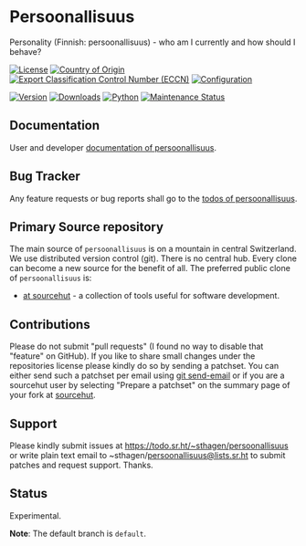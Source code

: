 # Persoonallisuus

Personality (Finnish: persoonallisuus) - who am I currently and how should I behave?

[![License](https://git.sr.ht/~sthagen/persoonallisuus/blob/default/docs/badges/license-spdx-mit.svg)](https://git.sr.ht/~sthagen/persoonallisuus/tree/default/item/LICENSE)
[![Country of Origin](https://git.sr.ht/~sthagen/persoonallisuus/blob/default/docs/badges/country-of-origin-name-switzerland-neutral.svg)](https://git.sr.ht/~sthagen/persoonallisuus/tree/default/item/COUNTRY-OF-ORIGIN)
[![Export Classification Control Number (ECCN)](https://git.sr.ht/~sthagen/persoonallisuus/blob/default/docs/badges/export-control-classification-number_eccn-ear99-neutral.svg)](https://git.sr.ht/~sthagen/persoonallisuus/tree/default/item/EXPORT-CONTROL-CLASSIFICATION-NUMBER)
[![Configuration](https://git.sr.ht/~sthagen/persoonallisuus/blob/default/docs/badges/configuration-sbom.svg)](https://git.sr.ht/~sthagen/persoonallisuus/tree/default/item/docs/third-party/README.md)

[![Version](https://git.sr.ht/~sthagen/persoonallisuus/blob/default/docs/badges/latest-release.svg)](https://pypi.python.org/pypi/persoonallisuus/)
[![Downloads](https://git.sr.ht/~sthagen/persoonallisuus/blob/default/docs/badges/downloads-per-month.svg)](https://pepy.tech/project/persoonallisuus)
[![Python](https://git.sr.ht/~sthagen/persoonallisuus/blob/default/docs/badges/python-versions.svg)](https://pypi.python.org/pypi/persoonallisuus/)
[![Maintenance Status](https://git.sr.ht/~sthagen/persoonallisuus/blob/default/docs/badges/commits-per-year.svg)](https://git.sr.ht/~sthagen/persoonallisuus/log)

## Documentation

User and developer [documentation of persoonallisuus](https://codes.dilettant.life/docs/persoonallisuus/).

## Bug Tracker

Any feature requests or bug reports shall go to the [todos of persoonallisuus](https://todo.sr.ht/~sthagen/persoonallisuus).

## Primary Source repository

The main source of `persoonallisuus` is on a mountain in central Switzerland.
We use distributed version control (git).
There is no central hub.
Every clone can become a new source for the benefit of all.
The preferred public clone of `persoonallisuus` is:

* [at sourcehut](https://git.sr.ht/~sthagen/persoonallisuus) - a collection of tools useful for software development.

## Contributions

Please do not submit "pull requests" (I found no way to disable that "feature" on GitHub).
If you like to share small changes under the repositories license please kindly do so by sending a patchset.
You can either send such a patchset per email using [git send-email](https://git-send-email.io) or 
if you are a sourcehut user by selecting "Prepare a patchset" on the summary page of your fork at [sourcehut](https://git.sr.ht/).

## Support

Please kindly submit issues at https://todo.sr.ht/~sthagen/persoonallisuus or write plain text email to ~sthagen/persoonallisuus@lists.sr.ht to submit patches and request support. Thanks.

## Status

Experimental.

**Note**: The default branch is `default`.

